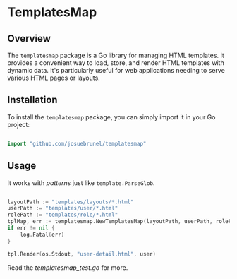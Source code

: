 # TemplatesMap

## Overview
The `templatesmap` package is a Go library for managing HTML templates. It provides a convenient way to load, store, and render HTML templates with dynamic data. It's particularly useful for web applications needing to serve various HTML pages or layouts.

## Installation
To install the `templatesmap` package, you can simply import it in your Go project:

```go

import "github.com/josuebrunel/templatesmap"

```

## Usage

It works with *patterns* just like `template.ParseGlob`.

```go

layoutPath := "templates/layouts/*.html"
userPath := "templates/user/*.html"
rolePath := "templates/role/*.html"
tplMap, err := templatesmap.NewTemplatesMap(layoutPath, userPath, rolePath)
if err != nil {
    log.Fatal(err)
}

tpl.Render(os.Stdout, "user-detail.html", user)
```

Read the *templatesmap_test.go* for more.
